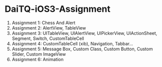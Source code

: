 # DaiTQ-iOS3-Assignment<br>
1. Assignment 1: Chess And Alert
2. Assignment 2: AlertView, TableView
3. Assignment 3: UITableView, UIAlertView, UIPickerView, UIActionSheet, Segment, Switch, CustomTableCell
4. Assignment 4: CustomTableCell (xib), Navigation, Tabbar...
5. Assignment 5: Message Box, Custom Class, Custom Button, Custom Slider, Custom ImageView
6. Assignment 6: Animation
